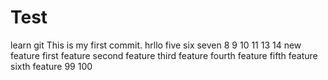 # Test
learn git
This is my first commit.
hrllo
five
six
seven
8
9
10
11
13
14
new feature
first feature
second feature
third feature
fourth feature
fifth feature
sixth feature
99
100